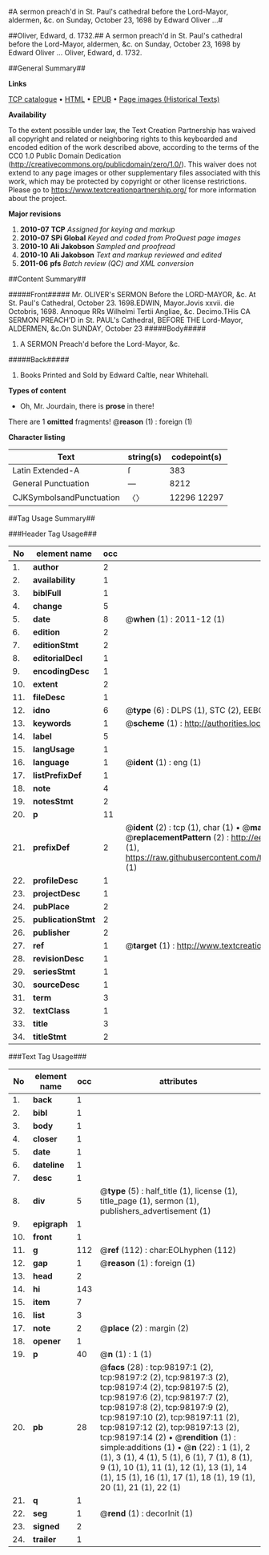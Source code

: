 #A sermon preach'd in St. Paul's cathedral before the Lord-Mayor, aldermen, &c. on Sunday, October 23, 1698 by Edward Oliver ...#

##Oliver, Edward, d. 1732.##
A sermon preach'd in St. Paul's cathedral before the Lord-Mayor, aldermen, &c. on Sunday, October 23, 1698 by Edward Oliver ...
Oliver, Edward, d. 1732.

##General Summary##

**Links**

[TCP catalogue](http://www.ota.ox.ac.uk/tcp/)  • 
[HTML](http://tei.it.ox.ac.uk/tcp/Texts-HTML/free/A53/A53323.html)  • 
[EPUB](http://tei.it.ox.ac.uk/tcp/Texts-EPUB/free/A53/A53323.epub) • 
[Page images (Historical Texts)](https://historicaltexts.jisc.ac.uk/eebo-13161845e)

**Availability**

To the extent possible under law, the Text Creation Partnership has waived all copyright and related or neighboring rights to this keyboarded and encoded edition of the work described above, according to the terms of the CC0 1.0 Public Domain Dedication (http://creativecommons.org/publicdomain/zero/1.0/). This waiver does not extend to any page images or other supplementary files associated with this work, which may be protected by copyright or other license restrictions. Please go to https://www.textcreationpartnership.org/ for more information about the project.

**Major revisions**

1. __2010-07__ __TCP__ *Assigned for keying and markup*
1. __2010-07__ __SPi Global__ *Keyed and coded from ProQuest page images*
1. __2010-10__ __Ali Jakobson__ *Sampled and proofread*
1. __2010-10__ __Ali Jakobson__ *Text and markup reviewed and edited*
1. __2011-06__ __pfs__ *Batch review (QC) and XML conversion*

##Content Summary##

#####Front#####
Mr. OLIVER's SERMON Before the LORD-MAYOR, &c. At St. Paul's Cathedral, October 23. 1698.EDWIN, Mayor.Jovis xxvii. die Octobris, 1698. Annoque RRs Wilhelmi Tertii Angliae, &c. Decimo.THis CA SERMON PREACH'D in St. PAUL's Cathedral, BEFORE THE Lord-Mayor, ALDERMEN, &c.On SUNDAY, October 23
#####Body#####

1. A SERMON Preach'd before the Lord-Mayor, &c.

#####Back#####

1. Books Printed and Sold by Edward Caſtle, near Whitehall.

**Types of content**

  * Oh, Mr. Jourdain, there is **prose** in there!

There are 1 **omitted** fragments! 
 @__reason__ (1) : foreign (1)

**Character listing**


|Text|string(s)|codepoint(s)|
|---|---|---|
|Latin Extended-A|ſ|383|
|General Punctuation|—|8212|
|CJKSymbolsandPunctuation|〈〉|12296 12297|

##Tag Usage Summary##

###Header Tag Usage###

|No|element name|occ|attributes|
|---|---|---|---|
|1.|__author__|2||
|2.|__availability__|1||
|3.|__biblFull__|1||
|4.|__change__|5||
|5.|__date__|8| @__when__ (1) : 2011-12 (1)|
|6.|__edition__|2||
|7.|__editionStmt__|2||
|8.|__editorialDecl__|1||
|9.|__encodingDesc__|1||
|10.|__extent__|2||
|11.|__fileDesc__|1||
|12.|__idno__|6| @__type__ (6) : DLPS (1), STC (2), EEBO-CITATION (1), OCLC (1), VID (1)|
|13.|__keywords__|1| @__scheme__ (1) : http://authorities.loc.gov/ (1)|
|14.|__label__|5||
|15.|__langUsage__|1||
|16.|__language__|1| @__ident__ (1) : eng (1)|
|17.|__listPrefixDef__|1||
|18.|__note__|4||
|19.|__notesStmt__|2||
|20.|__p__|11||
|21.|__prefixDef__|2| @__ident__ (2) : tcp (1), char (1)  •  @__matchPattern__ (2) : ([0-9\-]+):([0-9IVX]+) (1), (.+) (1)  •  @__replacementPattern__ (2) : http://eebo.chadwyck.com/downloadtiff?vid=$1&page=$2 (1), https://raw.githubusercontent.com/textcreationpartnership/Texts/master/tcpchars.xml#$1 (1)|
|22.|__profileDesc__|1||
|23.|__projectDesc__|1||
|24.|__pubPlace__|2||
|25.|__publicationStmt__|2||
|26.|__publisher__|2||
|27.|__ref__|1| @__target__ (1) : http://www.textcreationpartnership.org/docs/. (1)|
|28.|__revisionDesc__|1||
|29.|__seriesStmt__|1||
|30.|__sourceDesc__|1||
|31.|__term__|3||
|32.|__textClass__|1||
|33.|__title__|3||
|34.|__titleStmt__|2||


###Text Tag Usage###

|No|element name|occ|attributes|
|---|---|---|---|
|1.|__back__|1||
|2.|__bibl__|1||
|3.|__body__|1||
|4.|__closer__|1||
|5.|__date__|1||
|6.|__dateline__|1||
|7.|__desc__|1||
|8.|__div__|5| @__type__ (5) : half_title (1), license (1), title_page (1), sermon (1), publishers_advertisement (1)|
|9.|__epigraph__|1||
|10.|__front__|1||
|11.|__g__|112| @__ref__ (112) : char:EOLhyphen (112)|
|12.|__gap__|1| @__reason__ (1) : foreign (1)|
|13.|__head__|2||
|14.|__hi__|143||
|15.|__item__|7||
|16.|__list__|3||
|17.|__note__|2| @__place__ (2) : margin (2)|
|18.|__opener__|1||
|19.|__p__|40| @__n__ (1) : 1 (1)|
|20.|__pb__|28| @__facs__ (28) : tcp:98197:1 (2), tcp:98197:2 (2), tcp:98197:3 (2), tcp:98197:4 (2), tcp:98197:5 (2), tcp:98197:6 (2), tcp:98197:7 (2), tcp:98197:8 (2), tcp:98197:9 (2), tcp:98197:10 (2), tcp:98197:11 (2), tcp:98197:12 (2), tcp:98197:13 (2), tcp:98197:14 (2)  •  @__rendition__ (1) : simple:additions (1)  •  @__n__ (22) : 1 (1), 2 (1), 3 (1), 4 (1), 5 (1), 6 (1), 7 (1), 8 (1), 9 (1), 10 (1), 11 (1), 12 (1), 13 (1), 14 (1), 15 (1), 16 (1), 17 (1), 18 (1), 19 (1), 20 (1), 21 (1), 22 (1)|
|21.|__q__|1||
|22.|__seg__|1| @__rend__ (1) : decorInit (1)|
|23.|__signed__|2||
|24.|__trailer__|1||
